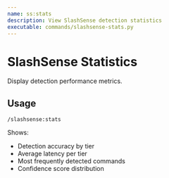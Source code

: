 ```yaml
---
name: ss:stats
description: View SlashSense detection statistics
executable: commands/slashsense-stats.py
---
```


# SlashSense Statistics

Display detection performance metrics.

## Usage

`/slashsense:stats`

Shows:
- Detection accuracy by tier
- Average latency per tier
- Most frequently detected commands
- Confidence score distribution